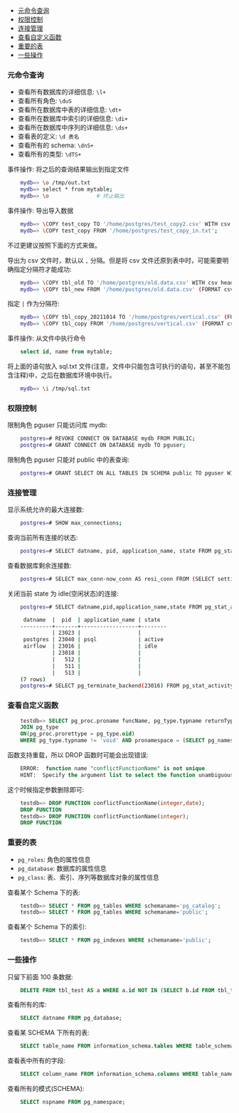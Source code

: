 
- [元命令查询](#元命令查询)
- [权限控制](#权限控制)
- [连接管理](#连接管理)
- [查看自定义函数](#查看自定义函数)
- [重要的表](#重要的表)
- [一些操作](#一些操作)


### 元命令查询

* 查看所有数据库的详细信息: `\l+`
* 查看所有角色: `\duS`
* 查看所在数据库中表的详细信息: `\dt+`
* 查看所在数据库中索引的详细信息: `\di+`
* 查看所在数据库中序列的详细信息: `\ds+`
* 查看表的定义: `\d 表名`
* 查看所有的 schema: `\dnS+`
* 查看所有的类型: `\dTS+`

事件操作: 将之后的查询结果输出到指定文件
```sh
    mydb=> \o /tmp/out.txt
    mydb=> select * from mytable;
    mydb=> \o               # 终止输出
```

事件操作: 导出导入数据
```sh
    mydb=> \COPY test_copy TO '/home/postgres/test_copy2.csv' WITH csv header;
    mydb=> \COPY test_copy FROM '/home/postgres/test_copy_in.txt';
```
不过更建议按照下面的方式来做。

导出为 csv 文件时，默认以 `,` 分隔。但是将 csv 文件还原到表中时，可能需要明确指定分隔符才能成功:
```sh
    mydb=> \COPY tbl_old TO '/home/postgres/old.data.csv' WITH csv header;
    mydb=> \COPY tbl_new FROM '/home/postgres/old.data.csv' (FORMAT csv, DELIMITER ',', HEADER true);
```

指定 `|` 作为分隔符:
```sh
    mydb=> \COPY tbl_copy_20211014 TO '/home/postgres/vertical.csv' (FORMAT csv, DELIMITER '|', HEADER true);
    mydb=> \COPY tbl_copy FROM '/home/postgres/vertical.csv' (FORMAT csv, DELIMITER '|', HEADER true);
```

事件操作: 从文件中执行命令
```sql
    select id, name from mytable;
```
将上面的语句放入 sql.txt 文件(注意，文件中只能包含可执行的语句，甚至不能包含注释)中，之后在数据库环境中执行。
```sh
    mydb=> \i /tmp/sql.txt
```

### 权限控制

限制角色 pguser 只能访问库 mydb:
```sh
    postgres=# REVOKE CONNECT ON DATABASE mydb FROM PUBLIC;
    postgres=# GRANT CONNECT ON DATABASE mydb TO pguser;
```

限制角色 pguser 只能对 public 中的表查询:
```sh
    postgres=# GRANT SELECT ON ALL TABLES IN SCHEMA public TO pguser WITH GRANT OPTION;
```

### 连接管理

显示系统允许的最大连接数:
```sh
    postgres=# SHOW max_connections;
```

查询当前所有连接的状态:
```sh
    postgres=# SELECT datname, pid, application_name, state FROM pg_stat_activity;
```

查看数据库剩余连接数:
```sh
    postgres=# SELECT max_conn-now_conn AS resi_conn FROM (SELECT setting::int8 AS max_conn, (SELECT count(*) FROM pg_stat_activity) AS now_conn FROM pg_settings WHERE name = 'max_connections') t;
```

关闭当前 state 为 idle(空闲状态)的连接:
```sh
    postgres=# SELECT datname,pid,application_name,state FROM pg_stat_activity;

     datname  |  pid  | application_name | state  
    ----------+-------+------------------+--------
              | 23023 |                  | 
     postgres | 23040 | psql             | active
     airflow  | 23016 |                  | idle
              | 23018 |                  | 
              |   512 |                  | 
              |   511 |                  | 
              |   513 |                  | 
    (7 rows)
    postgres=# SELECT pg_terminate_backend(23016) FROM pg_stat_activity;
```

### 查看自定义函数

```sql
    testdb=> SELECT pg_proc.proname funcName, pg_type.typname returnType, pg_proc.pronargs argsCount FROM pg_proc
    JOIN pg_type
    ON(pg_proc.prorettype = pg_type.oid)
    WHERE pg_type.typname != 'void' AND pronamespace = (SELECT pg_namespace.oid FROM pg_namespace WHERE nspname = 'public');
```
函数支持重载，所以 DROP 函数时可能会出现错误:
```sql
    ERROR:  function name "conflictFunctionName" is not unique
    HINT:  Specify the argument list to select the function unambiguously.
```
这个时候指定参数删除即可:
```sql
    testdb=> DROP FUNCTION conflictFunctionName(integer,date);
    DROP FUNCTION
    testdb=> DROP FUNCTION conflictFunctionName(integer);
    DROP FUNCTION
```

### 重要的表

- `pg_roles`: 角色的属性信息
- `pg_database`: 数据库的属性信息
- `pg_class`: 表、索引、序列等数据库对象的属性信息

查看某个 Schema 下的表:
```sql
    testdb=> SELECT * FROM pg_tables WHERE schemaname='pg_catalog';
    testdb=> SELECT * FROM pg_tables WHERE schemaname='public';
```

查看某个 Schema 下的索引:
```sql
    testdb=> SELECT * FROM pg_indexes WHERE schemaname='public';
```

### 一些操作

只留下前面 100 条数据:
```sql
    DELETE FROM tbl_test AS a WHERE a.id NOT IN (SELECT b.id FROM tbl_trade_order b LIMIT 100);
```

查看所有的库:
```sql
    SELECT datname FROM pg_database;
```

查看某 SCHEMA 下所有的表:
```sql
    SELECT table_name FROM information_schema.tables WHERE table_schema = 'public';
```

查看表中所有的字段:
```sql
    SELECT column_name FROM information_schema.columns WHERE table_name ='table_name';
```

查看所有的模式(SCHEMA):
```sql
    SELECT nspname FROM pg_namespace; 
```